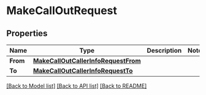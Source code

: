 # MakeCallOutRequest

## Properties

Name | Type | Description | Notes
------------ | ------------- | ------------- | -------------
**From** | [**MakeCallOutCallerInfoRequestFrom**](MakeCallOutCallerInfoRequestFrom.md) |  | 
**To** | [**MakeCallOutCallerInfoRequestTo**](MakeCallOutCallerInfoRequestTo.md) |  | 

[[Back to Model list]](../README.md#documentation-for-models) [[Back to API list]](../README.md#documentation-for-api-endpoints) [[Back to README]](../README.md)



